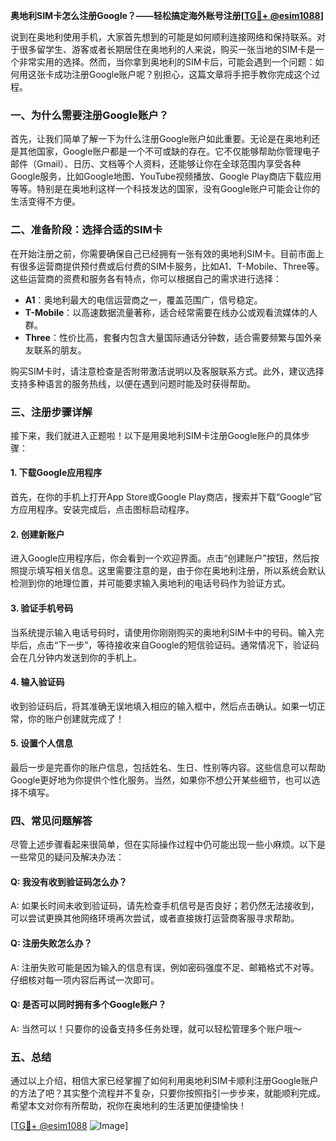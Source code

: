 **奥地利SIM卡怎么注册Google？——轻松搞定海外账号注册[[TG💪+ @esim1088](https://t.me/s/esim1088)]**

说到在奥地利使用手机，大家首先想到的可能是如何顺利连接网络和保持联系。对于很多留学生、游客或者长期居住在奥地利的人来说，购买一张当地的SIM卡是一个非常实用的选择。然而，当你拿到奥地利的SIM卡后，可能会遇到一个问题：如何用这张卡成功注册Google账户呢？别担心，这篇文章将手把手教你完成这个过程。

### 一、为什么需要注册Google账户？

首先，让我们简单了解一下为什么注册Google账户如此重要。无论是在奥地利还是其他国家，Google账户都是一个不可或缺的存在。它不仅能够帮助你管理电子邮件（Gmail）、日历、文档等个人资料，还能够让你在全球范围内享受各种Google服务，比如Google地图、YouTube视频播放、Google Play商店下载应用等等。特别是在奥地利这样一个科技发达的国家，没有Google账户可能会让你的生活变得不方便。

### 二、准备阶段：选择合适的SIM卡

在开始注册之前，你需要确保自己已经拥有一张有效的奥地利SIM卡。目前市面上有很多运营商提供预付费或后付费的SIM卡服务，比如A1、T-Mobile、Three等。这些运营商的资费和服务各有特点，你可以根据自己的需求进行选择：

- **A1**：奥地利最大的电信运营商之一，覆盖范围广，信号稳定。
- **T-Mobile**：以高速数据流量著称，适合经常需要在线办公或观看流媒体的人群。
- **Three**：性价比高，套餐内包含大量国际通话分钟数，适合需要频繁与国外亲友联系的朋友。

购买SIM卡时，请注意检查是否附带激活说明以及客服联系方式。此外，建议选择支持多种语言的服务热线，以便在遇到问题时能及时获得帮助。

### 三、注册步骤详解

接下来，我们就进入正题啦！以下是用奥地利SIM卡注册Google账户的具体步骤：

#### 1. 下载Google应用程序

首先，在你的手机上打开App Store或Google Play商店，搜索并下载“Google”官方应用程序。安装完成后，点击图标启动程序。

#### 2. 创建新账户

进入Google应用程序后，你会看到一个欢迎界面。点击“创建账户”按钮，然后按照提示填写相关信息。这里需要注意的是，由于你在奥地利注册，所以系统会默认检测到你的地理位置，并可能要求输入奥地利的电话号码作为验证方式。

#### 3. 验证手机号码

当系统提示输入电话号码时，请使用你刚刚购买的奥地利SIM卡中的号码。输入完毕后，点击“下一步”，等待接收来自Google的短信验证码。通常情况下，验证码会在几分钟内发送到你的手机上。

#### 4. 输入验证码

收到验证码后，将其准确无误地填入相应的输入框中，然后点击确认。如果一切正常，你的账户创建就完成了！

#### 5. 设置个人信息

最后一步是完善你的账户信息，包括姓名、生日、性别等内容。这些信息可以帮助Google更好地为你提供个性化服务。当然，如果你不想公开某些细节，也可以选择不填写。

### 四、常见问题解答

尽管上述步骤看起来很简单，但在实际操作过程中仍可能出现一些小麻烦。以下是一些常见的疑问及解决办法：

#### Q: 我没有收到验证码怎么办？
A: 如果长时间未收到验证码，请先检查手机信号是否良好；若仍然无法接收到，可以尝试更换其他网络环境再次尝试，或者直接拨打运营商客服寻求帮助。

#### Q: 注册失败怎么办？
A: 注册失败可能是因为输入的信息有误，例如密码强度不足、邮箱格式不对等。仔细核对每一项内容后再试一次即可。

#### Q: 是否可以同时拥有多个Google账户？
A: 当然可以！只要你的设备支持多任务处理，就可以轻松管理多个账户哦～

### 五、总结

通过以上介绍，相信大家已经掌握了如何利用奥地利SIM卡顺利注册Google账户的方法了吧？其实整个流程并不复杂，只要你按照指引一步步来，就能顺利完成。希望本文对你有所帮助，祝你在奥地利的生活更加便捷愉快！

[[TG💪+ @esim1088](https://t.me/s/esim1088) ![Image](https://i.postimg.cc/4NQfJmqS/Snipaste-2025-05-13-00-14-12.png)]